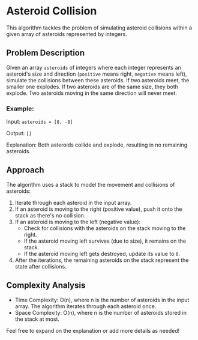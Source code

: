 # Asteroid Collision

This algorithm tackles the problem of simulating asteroid collisions within a given array of asteroids represented by integers.

## Problem Description

Given an array `asteroids` of integers where each integer represents an asteroid's size and direction (`positive` means right, `negative` means left), simulate the collisions between these asteroids. If two asteroids meet, the smaller one explodes. If two asteroids are of the same size, they both explode. Two asteroids moving in the same direction will never meet.

### Example:

Input: `asteroids = [8, -8]`

Output: `[]`

Explanation: Both asteroids collide and explode, resulting in no remaining asteroids.

## Approach

The algorithm uses a stack to model the movement and collisions of asteroids:

1. Iterate through each asteroid in the input array.
2. If an asteroid is moving to the right (positive value), push it onto the stack as there's no collision.
3. If an asteroid is moving to the left (negative value):
   - Check for collisions with the asteroids on the stack moving to the right.
   - If the asteroid moving left survives (due to size), it remains on the stack.
   - If the asteroid moving left gets destroyed, update its value to `0`.
4. After the iterations, the remaining asteroids on the stack represent the state after collisions.

## Complexity Analysis

- Time Complexity: O(n), where n is the number of asteroids in the input array. The algorithm iterates through each asteroid once.
- Space Complexity: O(n), where n is the number of asteroids stored in the stack at most.

Feel free to expand on the explanation or add more details as needed!
